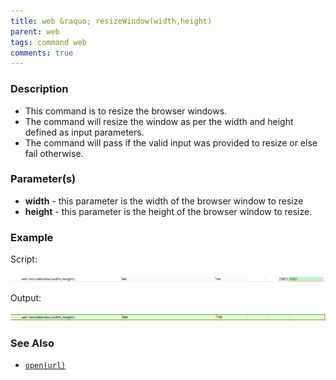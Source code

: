 ```yaml
---
title: web &raquo; resizeWindow(width,height)
parent: web
tags: command web
comments: true
---
```


### Description

*   This command is to resize the browser windows.
*   The command will resize the window as per the width and height defined as input parameters.
*   The command will pass if the valid input was provided to resize or else fail otherwise.

### Parameter(s)

- **width** - this parameter is the width of the browser window to resize
- **height** - this parameter is the height of the browser window to resize.

### Example

Script:

![](image/resizeWindow_01.png)

Output:

![](image/resizeWindow_02.png)

### See Also

*    [`open(url)`](open(url))